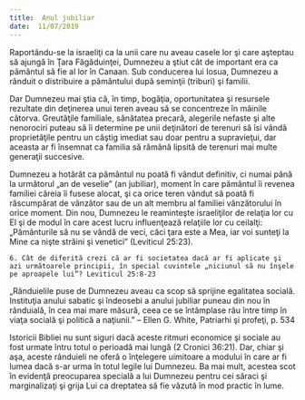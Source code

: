 ```yaml
---
title:  Anul jubiliar
date:  11/07/2019
---
```


Raportându-se la israeliţi ca la unii care nu aveau casele lor şi care aşteptau să ajungă în Ţara Făgăduinţei, Dumnezeu a ştiut cât de important era ca pământul să fie al lor în Canaan. Sub conducerea lui Iosua, Dumnezeu a rânduit o distribuire a pământului după seminţii (triburi) şi familii.

Dar Dumnezeu mai ştia că, în timp, bogăţia, oportunitatea şi resursele rezultate din deţinerea unui teren aveau să se concentreze în mâinile câtorva. Greutăţile familiale, sănătatea precară, alegerile nefaste şi alte nenorociri puteau să îi determine pe unii deţinători de terenuri să îsi vândă proprietăţile pentru un câştig imediat sau doar pentru a supravieţui, dar aceasta ar fi însemnat ca familia să rămână lipsită de terenuri mai multe generaţii succesive.

Dumnezeu a hotărât ca pământul nu poată fi vândut definitiv, ci numai până la următorul „an de veselie” (an jubiliar), moment în care pământul îi revenea familiei căreia îi fusese alocat, şi ca orice teren vândut să poată fi răscumpărat de vânzător sau de un alt membru al familiei vânzătorului în orice moment. Din nou, Dumnezeu le reaminteşte israeliţilor de relaţia lor cu El şi de modul în care acest lucru influenţează relaţiile lor cu ceilalţi: „Pământurile să nu se vândă de veci, căci ţara este a Mea, iar voi sunteţi la Mine ca nişte străini şi venetici” (Leviticul 25:23).

`6. Cât de diferită crezi că ar fi societatea dacă ar fi aplicate şi azi următoarele principii, în special cuvintele „niciunul să nu înşele pe aproapele lui”? Leviticul 25:8-23`

„Rânduielile puse de Dumnezeu aveau ca scop să sprijine egalitatea socială. Instituţia anului sabatic şi îndeosebi a anului jubiliar puneau din nou în rânduială, în cea mai mare măsură, ceea ce se întâmplase rău între timp în viaţa socială şi politică a naţiunii.” – Ellen G. White, Patriarhi şi profeţi, p. 534

Istoricii Bibliei nu sunt siguri dacă aceste ritmuri economice şi sociale au fost urmate întru totul o perioadă mai lungă (2 Cronici 36:21). Dar, chiar şi aşa, aceste rânduieli ne oferă o înţelegere uimitoare a modului în care ar fi lumea dacă s-ar urma în totul legile lui Dumnezeu. Ba mai mult, acestea scot în evidenţă preocuparea specială a lui Dumnezeu pentru cei săraci şi marginalizaţi şi grija Lui ca dreptatea să fie văzută în mod practic în lume.